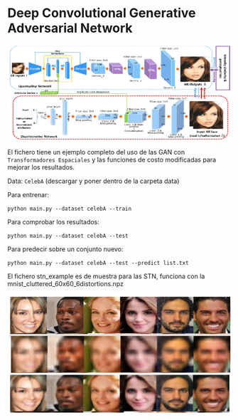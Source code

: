 # Deep Convolutional Generative Adversarial Network

![Deep Convolucional Generative Adversarial Network](figures/architecture.png "Architecture")

El fichero tiene un ejemplo completo del uso de las GAN con `Transformadores Espaciales` y las funciones de costo modificadas para mejorar los resultados.

Data: `CelebA` (descargar y poner dentro de la carpeta data)


Para entrenar:

```
python main.py --dataset celebA --train
```

Para comprobar los resultados:

```
python main.py --dataset celebA --test 
```

Para predecir sobre un conjunto nuevo:

```
python main.py --dataset celebA --test --predict list.txt
```

El fichero stn_example es de muestra para las STN, funciona con la mnist_cluttered_60x60_6distortions.npz


![Results](figures/results.png "Results")
